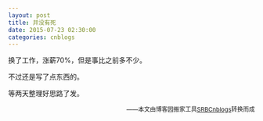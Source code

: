 ```yaml
---
layout: post
title: 并没有死
date: 2015-07-23 02:30:00
categories: cnblogs
---
```


<p>换了工作，涨薪70%，但是事比之前多不少。</p>
<p>不过还是写了点东西的。</p>
<p>等两天整理好思路了发。</p>

<p align=right><span style="font-size: 12px">——本文由博客园搬家工具<a href="https://github.com/mlxy/SRBCnblogs">SRBCnblogs</a>转换而成</span></p>